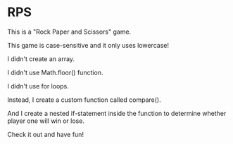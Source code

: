 # RPS

This is a "Rock Paper and Scissors" game.

This game is case-sensitive and it only uses lowercase!

I didn't create an array.

I didn't use Math.floor() function.

I didn't use for loops.

Instead, I create a custom function called compare().

And I create a nested if-statement inside the function to determine whether player one will win or lose.

Check it out and have fun!
